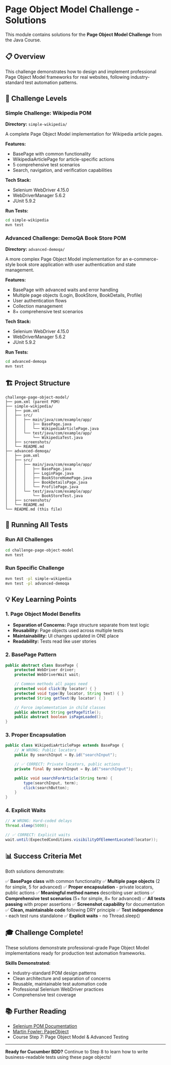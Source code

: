 # Page Object Model Challenge - Solutions

This module contains solutions for the **Page Object Model Challenge** from the Java Course.

## 📋 Overview

This challenge demonstrates how to design and implement professional Page Object Model frameworks for real websites, following industry-standard test automation patterns.

## 🎯 Challenge Levels

### Simple Challenge: Wikipedia POM
**Directory:** `simple-wikipedia/`

A complete Page Object Model implementation for Wikipedia article pages.

**Features:**
- BasePage with common functionality
- WikipediaArticlePage for article-specific actions
- 5 comprehensive test scenarios
- Search, navigation, and verification capabilities

**Tech Stack:**
- Selenium WebDriver 4.15.0
- WebDriverManager 5.6.2
- JUnit 5.9.2

**Run Tests:**
```bash
cd simple-wikipedia
mvn test
```

### Advanced Challenge: DemoQA Book Store POM
**Directory:** `advanced-demoqa/`

A more complex Page Object Model implementation for an e-commerce-style book store application with user authentication and state management.

**Features:**
- BasePage with advanced waits and error handling
- Multiple page objects (Login, BookStore, BookDetails, Profile)
- User authentication flows
- Collection management
- 8+ comprehensive test scenarios

**Tech Stack:**
- Selenium WebDriver 4.15.0
- WebDriverManager 5.6.2
- JUnit 5.9.2

**Run Tests:**
```bash
cd advanced-demoqa
mvn test
```

## 🏗️ Project Structure

```
challenge-page-object-model/
├── pom.xml (parent POM)
├── simple-wikipedia/
│   ├── pom.xml
│   ├── src/
│   │   ├── main/java/com/example/app/
│   │   │   ├── BasePage.java
│   │   │   └── WikipediaArticlePage.java
│   │   └── test/java/com/example/app/
│   │       └── WikipediaTest.java
│   ├── screenshots/
│   └── README.md
├── advanced-demoqa/
│   ├── pom.xml
│   ├── src/
│   │   ├── main/java/com/example/app/
│   │   │   ├── BasePage.java
│   │   │   ├── LoginPage.java
│   │   │   ├── BookStoreHomePage.java
│   │   │   ├── BookDetailsPage.java
│   │   │   └── ProfilePage.java
│   │   └── test/java/com/example/app/
│   │       └── BookStoreTest.java
│   ├── screenshots/
│   └── README.md
└── README.md (this file)
```

## 🚀 Running All Tests

### Run All Challenges
```bash
cd challenge-page-object-model
mvn test
```

### Run Specific Challenge
```bash
mvn test -pl simple-wikipedia
mvn test -pl advanced-demoqa
```

## 💡 Key Learning Points

### 1. Page Object Model Benefits
- **Separation of Concerns:** Page structure separate from test logic
- **Reusability:** Page objects used across multiple tests
- **Maintainability:** UI changes updated in ONE place
- **Readability:** Tests read like user stories

### 2. BasePage Pattern
```java
public abstract class BasePage {
    protected WebDriver driver;
    protected WebDriverWait wait;

    // Common methods all pages need
    protected void click(By locator) { }
    protected void type(By locator, String text) { }
    protected String getText(By locator) { }

    // Force implementation in child classes
    public abstract String getPageTitle();
    public abstract boolean isPageLoaded();
}
```

### 3. Proper Encapsulation
```java
public class WikipediaArticlePage extends BasePage {
    // ❌ WRONG: Public locators
    public By searchInput = By.id("searchInput");

    // ✅ CORRECT: Private locators, public actions
    private final By searchInput = By.id("searchInput");

    public void searchForArticle(String term) {
        type(searchInput, term);
        click(searchButton);
    }
}
```

### 4. Explicit Waits
```java
// ❌ WRONG: Hard-coded delays
Thread.sleep(5000);

// ✅ CORRECT: Explicit waits
wait.until(ExpectedConditions.visibilityOfElementLocated(locator));
```

## 📊 Success Criteria Met

Both solutions demonstrate:

✅ **BasePage class** with common functionality
✅ **Multiple page objects** (2 for simple, 5 for advanced)
✅ **Proper encapsulation** - private locators, public actions
✅ **Meaningful method names** describing user actions
✅ **Comprehensive test scenarios** (5+ for simple, 8+ for advanced)
✅ **All tests passing** with proper assertions
✅ **Screenshot capability** for documentation
✅ **Clean, maintainable code** following DRY principle
✅ **Test independence** - each test runs standalone
✅ **Explicit waits** - no Thread.sleep()

## 🎓 Challenge Complete!

These solutions demonstrate professional-grade Page Object Model implementations ready for production test automation frameworks.

**Skills Demonstrated:**
- Industry-standard POM design patterns
- Clean architecture and separation of concerns
- Reusable, maintainable test automation code
- Professional Selenium WebDriver practices
- Comprehensive test coverage

## 📚 Further Reading

- [Selenium POM Documentation](https://www.selenium.dev/documentation/test_practices/encouraged/page_object_models/)
- [Martin Fowler: PageObject](https://martinfowler.com/bliki/PageObject.html)
- Course Step 7: Page Object Model & Advanced Testing

---

**Ready for Cucumber BDD?** Continue to Step 8 to learn how to write business-readable tests using these page objects!
